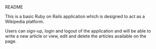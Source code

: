 README

This is a basic Ruby on Rails application which is designed to act as a Wikipedia platform.

Users can sign-up, login and logout of the application and will be able to write a new article or view, edit and delete the articles available on the page.
